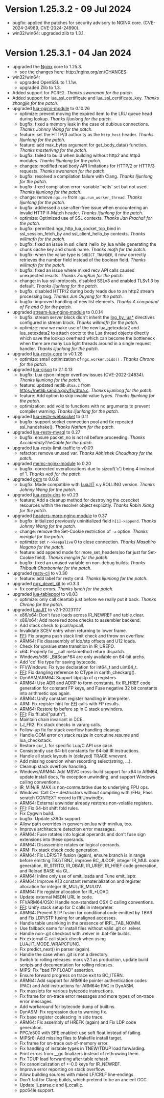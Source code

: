 <!---
    @title         ChangeLog for 1.25.3.x
    @creator       Johnny Wang
    @created       2024-01-04 04:05 GMT
--->

# Version 1.25.3.2 - 09 Jul 2024

* bugfix: applied the patches for security advisory to NGINX core. (CVE-2024-24989, CVE-2024-24990).
* win32/win64: upgraded zlib to 1.3.1.

# Version 1.25.3.1 - 04 Jan 2024

* upgraded the [Nginx](nginx.html) core to 1.25.3.
    * see the changes here: http://nginx.org/en/CHANGES
* win32/win64:
    * upgraded OpenSSL to 1.1.1w.
    * upgraded Zlib to 1.3.
* Added support for PCRE2. _Thanks swananan for the patch._
* Added support for lua_ssl_certificate and lua_ssl_certificate_key. _Thanks zhangjie for the patch._
* upgraded [lua-nginx-module](https://github.com/openresty/lua-nginx-module#readme)	to 0.10.26
    * optimize: prevent moving the expired item to the LRU queue head during lookup. _Thanks lijunlong for the patch._
    * bugfix: fixed a memory leak in the case of dubious connections. _Thanks Johnny Wang for the patch._
    * feature: set the HTTP/3 authority as the `http_host` header. _Thanks lijunlong for the patch._
    * feature: add max_bytes argument for get_body_data() function. _Thanks masterlvng for the patch._
    * bugfix: failed to build when building without http2 and http3 modules. _Thanks lijunlong for the patch._
    * changes: modified read body API limitations for HTTP/2 or HTTP/3 requests. _Thanks swananan for the patch._
    * bugfix: resolved a compilation failure with Clang. _Thanks lijunlong for the patch._
    * bugfix: fixed compilation error: variable 'nelts' set but not used. _Thanks lijunlong for the patch._
    * change: remove `ngx.re` from `ngx.run_worker_thread`. _Thanks lijunlong for the patch._
    * bugfix: addressed a use-after-free issue when encountering an invalid HTTP If-Match header. _Thanks lijunlong for the patch._
    * optimize: Optimized use of SSL contexts. _Thanks Jan Prachař for the patch._
    * bugfix: permitted ngx_http_lua_socket_tcp_bind in ssl_session_fetch_by and ssl_client_hello_by contexts. _Thanks willmafh for the patch._
    * bugfix: fixed an issue in ssl_client_hello_by_lua while generating the chunk cache key and chunk name. _Thanks mafh for the patch._
    * bugfix: when the value type is `SHDICT_TNUMBER`, it now correctly retrieves the number field instead of the boolean field. _Thanks willmafh for the patch._
    * bugfix: fixed an issue where mixed recv API calls caused unexpected results. _Thanks ZongRun for the patch._
    * change: in lua-ssl-protocols, disabled SSLv3 and enabled TLSv1.3 by default. _Thanks lijunlong for the patch._
    * bugfix: disabled HTTP/2 during body reads due to an http2 stream processing bug. _Thanks Jun Ouyang for the patch._
    * bugfix: improved handling of new list elements. _Thanks A compound of Fe and O for the patch._
* upgraded [stream-lua-nginx-module](https://github.com/openresty/stream-lua-nginx-module#readme) to 0.0.14
    * bugfix: stream server block didn't inherit the [log_by_lua*](https://github.com/openresty/lua-nginx-module#log_by_lua) directives configured in stream block. _Thanks willmafh for the patch._
    * optimize: now we make use of the new lua_getexdata2 and lua_setexdata2 to attach coctx to the Lua thread objects directly which save the lookup overhead which can become the bottleneck when there are many Lua light threads around in a single request handler. _Thanks lijunlong for the patch._
* upgraded [lua-resty-core](https://github.com/openresty/lua-resty-core) to v0.1.28
    * optimize: small optimization of `ngx.worker.pids()` . _Thanks Chrono for the patch._
* upgraded [lua-cjson](https://github.com/openresty/lua-cjson) to 2.1.0.13
    * bugfix: Lua cjson integer overflow issues (CVE-2022-24834). _Thanks lijunlong for the patch._
    * feature: updated netlib `dtoa.c` from https://netlib.sandia.gov/fp/dtoa.c. _Thanks lijunlong for the patch._
    * feature: Add option to skip invalid value types. _Thanks lijunlong for the patch._
    * optimization: add void to functions with no arguments to prevent compiler warning. _Thanks lijunlong for the patch._
* upgraded [lua-resty-websocket](https://github.com/openresty/lua-resty-websocket) to 0.11
    * bugfix: support socket connection pool and fix repeated ssl_handshake(). _Thanks Nathan for the patch._
* upgraded [lua-resty-mysql](https://github.com/openresty/lua-resty-mysql) to 0.27
    * bugfix: ensure packet_no is not nil before proceeding. _Thanks AccidentallyTheCable for the patch._
* upgraded [lua-resty-limit-traffic](https://github.com/openresty/lua-resty-limit-traffic) to v0.09
    * refactor: remove unused var. _Thanks Abhishek Choudhary for the patch._
* upgraded [memc-nginx-module](https://github.com/openresty/memc-nginx-module) to 0.20
    * bugfix: corrected overallocations due to sizeof('c') being 4 instead of 1. _Thanks наб for the patch._
* upgraded [opm](https://github.com/openresty/opm) to 0.0.8
    * bugfix: Made compatible with [LuaJIT](https://github.com/openresty/luajit2) x.y.ROLLING version. _Thanks Johnny Wang for the patch._
* upgraded [lua-resty-dns](https://github.com/openresty/lua-resty-dns) to v0.23
    * feature: Add a cleanup method for destroying the cosocket resources within the resolver object explicitly. _Thanks Robin Xiang for the patch._
* upgraded [headers-more-nginx-module](https://github.com/openresty/headers-more-nginx-module#readme) to 0.37
    * bugfix: initialized previously uninitialized field `h[i]->append`. _Thanks Johnny Wang for the patch._
    * change: remove the Set-Cookie restriction of `-a` option. _Thanks menglei for the patch._
    * optimize: set `r->keepalive` 0 to close connection. _Thanks Masahiro Nagano for the patch._
    * feature: add append mode for more_set_headers(so far just for Set-Cookie field). _Thanks menglei for the patch._
    * bugfix: fixed an unused variable on non-debug builds. _Thanks Thibault Charbonnier for the patch._
* upgraded [resty-cli](https://github.com/openresty/resty-cli) to v0.30
    * feature: add label for resty cmd. _Thanks lijunlong for the patch._
* upgraded [ngx_devel_kit](https://github.com/simplresty/ngx_devel_kit) to v0.3.3
    * fix compile errors. _Thanks lynch for the patch._
* upgraded [lua-tablepool](https://github.com/openresty/lua-tablepool) to v0.03
    * optimize: only call cleartab just before we really put it back. _Thanks Chrono for the patch._
* upgraded [LuaJIT](https://github.com/openresty/luajit2) to v2.1-20231117
    * x86/x64: Don't fuse loads across IR_NEWREF and table.clear.
    * x86/x64: Add more red zone checks to assembler backend.
    * Add stack check to pcall/xpcall.
    * Invalidate SCEV entry when returning to lower frame.
    * [FFI](http://luajit.org/ext_ffi.html): Fix pragma push stack limit check and throw on overflow.
    * ARM64: Fix disassembly of ldp/stp offsets and U12 loads.
    * Check for upvalue state transition in IR_UREFO.
    * x64: Properly fix __call metamethod return dispatch.
    * Windows/x86: _BitScan*64 are only available on 64-bit archs.
    * Add 'cc' file type for saving bytecode.
    * FFI/Windows: Fix type declaration for int64_t and uint64_t.
    * [FFI](http://luajit.org/ext_ffi.html): Fix dangling reference to CType in carith_checkarg().
    * DynASM/ARM64: Support ldp/stp of q registers.
    * ARM64: Use ADR and ADRP to form constants, fix IR_HREF code generation for constant FP keys, and Fuse negative 32 bit constants into arithmetic ops again.
    * ARM64: Unify constant register handling in interpreter.
    * ARM: Fix register hint for [FFI](http://luajit.org/ext_ffi.html) calls with FP results.
    * ARM64: Restore fp before sp in C stack unwinders.
    * [FFI](http://luajit.org/ext_ffi.html): Fix ffi.abi("pauth").
    * Maintain chain invariant in DCE.
    * LJ_FR2: Fix stack checks in vararg calls.
    * Follow-up fix for stack overflow handling cleanup.
    * Handle OOM error on stack resize in coroutine.resume and lua_checkstack.
    * Restore cur_L for specific Lua/C API use case.
    * Consistently use 64-bit constants for 64-bit IR instructions.
    * Handle all stack layouts in (delayed) TRACE vmevent.
    * Add missing coercion when recording select(string, ...).
    * Cleanup stack overflow handling.
    * Windows/ARM64: Add MSVC cross-build support for x64 to ARM64, update install docs, fix exception unwinding, and support Windows calling conventions.
    * IR_MIN/IR_MAX is non-commutative due to underlying FPU ops.
    * Windows: Call C++ destructors without compiling with /EHa, Pass scratch CONTEXT record to RtlUnwindEx.
    * ARM64: External unwinder already restores non-volatile registers.
    * [FFI](http://luajit.org/ext_ffi.html): Fix 64-bit shift fold rules.
    * Fix Cygwin build.
    * bugfix: Update s390x support.
    * Allow path overrides in genversion.lua with minilua, too.
    * Improve architecture detection error messages.
    * ARM64: Fuse rotates into logical operands and don't fuse sign extensions into these operands.
    * ARM64: Disassemble rotates on logical operands.
    * ARM: Fix stack check code generation.
    * ARM64: Fix LDP/STP fusion (again), ensure branch is in range before emitting TBZ/TBNZ, improve BC_JLOOP, integer IR_MUL code generation, IR_STRTO, IR_OBAR, IR_UREF, IR_HREF code generation, and Reload BASE via GL.
    * ARM64: Inline only use of emit_loada and Tune emit_lsptr.
    * ARM64: Improve K13 constant rematerialization and register allocation for integer IR_MUL/IR_MULOV.
    * ARM64: Fix register allocation for IR_*LOAD.
    * Update external MSDN URL in code.
    * FFI/ARM64/OSX: Handle non-standard OSX C calling conventions.
    * [FFI](http://luajit.org/ext_ffi.html): Unify stack setup for C calls in interpreter.
    * ARM64: Prevent STP fusion for conditional code emitted by TBAR and Fix LDP/STP fusing for unaligned accesses.
    * Handle table unsinking in the presence of IRFL_TAB_NOMM.
    * Use fallback name for install files without valid .git or .relver.
    * Handle non-.git checkout with .relver in .bat-file builds.
    * Fix external C call stack check when using LUAJIT_MODE_WRAPCFUNC.
    * Fix predict_next() in parser (again).
    * Handle the case when .git is not a directory.
    * Switch to rolling releases: mark v2.1 as production, update build scripts and documentation for rolling releases.
    * MIPS: Fix "bad FP FLOAD" assertion.
    * Ensure forward progress on trace exit to BC_ITERN.
    * ARM64: Add support for ARM64e pointer authentication codes (PAC) and Add instructions for ARM64e PAC in DynASM.
    * Fix maxslots for various bytecode instructions.
    * Fix frame for on-trace error messages and more types of on-trace error messages.
    * Add workaround for bytecode dump of builtins.
    * DynASM: Fix regression due to warning fix.
    * Fix base register coalescing in side trace.
    * ARM64: Fix assembly of HREFK (again) and Fix LDP code generation.
    * PPC/e500 with SPE enabled: use soft float instead of failing.
    * MIPSr6: Add missing files to Makefile install target.
    * Fix frame for on-trace out-of-memory error.
    * Fix handling of instable types in TNEW/TDUP load forwarding.
    * Print errors from __gc finalizers instead of rethrowing them.
    * Fix TDUP load forwarding after table rehash.
    * Fix canonicalization of +-0.0 keys for IR_NEWREF.
    * Improve error reporting on stack overflow.
    * Allow building sources with mixed LF/CRLF line-endings.
    * Don't fail for Clang builds, which pretend to be an ancient GCC.
    * Update lj_parse.c and lj_ccall.c.
    * ppc64le support.
